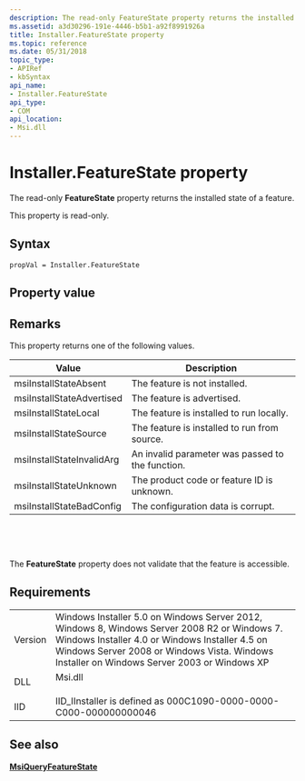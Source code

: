 ```yaml
---
description: The read-only FeatureState property returns the installed state of a feature.
ms.assetid: a3d30296-191e-4446-b5b1-a92f8991926a
title: Installer.FeatureState property
ms.topic: reference
ms.date: 05/31/2018
topic_type: 
- APIRef
- kbSyntax
api_name: 
- Installer.FeatureState
api_type: 
- COM
api_location: 
- Msi.dll
---
```


# Installer.FeatureState property

The read-only **FeatureState** property returns the installed state of a feature.

This property is read-only.

## Syntax


```JScript
propVal = Installer.FeatureState
```



## Property value

## Remarks

This property returns one of the following values.



| Value                     | Description                                      |
|---------------------------|--------------------------------------------------|
| msiInstallStateAbsent     | The feature is not installed.                    |
| msiInstallStateAdvertised | The feature is advertised.                       |
| msiInstallStateLocal      | The feature is installed to run locally.         |
| msiInstallStateSource     | The feature is installed to run from source.     |
| msiInstallStateInvalidArg | An invalid parameter was passed to the function. |
| msiInstallStateUnknown    | The product code or feature ID is unknown.       |
| msiInstallStateBadConfig  | The configuration data is corrupt.               |



 

 

The **FeatureState** property does not validate that the feature is accessible.

## Requirements



|                    |                                                                                                                                                                                                                                                         |
|--------------------|---------------------------------------------------------------------------------------------------------------------------------------------------------------------------------------------------------------------------------------------------------|
| Version<br/> | Windows Installer 5.0 on Windows Server 2012, Windows 8, Windows Server 2008 R2 or Windows 7. Windows Installer 4.0 or Windows Installer 4.5 on Windows Server 2008 or Windows Vista. Windows Installer on Windows Server 2003 or Windows XP<br/> |
| DLL<br/>     | <dl> <dt>Msi.dll</dt> </dl>                                                                                                                                                                      |
| IID<br/>     | IID\_IInstaller is defined as 000C1090-0000-0000-C000-000000000046<br/>                                                                                                                                                                           |



## See also

<dl> <dt>

[**MsiQueryFeatureState**](/windows/desktop/api/Msi/nf-msi-msiqueryfeaturestatea)
</dt> </dl>

 

 




